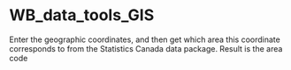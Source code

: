 # WB_data_tools_GIS
Enter the geographic coordinates, and then get which area this coordinate corresponds to from the Statistics Canada data package. Result is the area code
